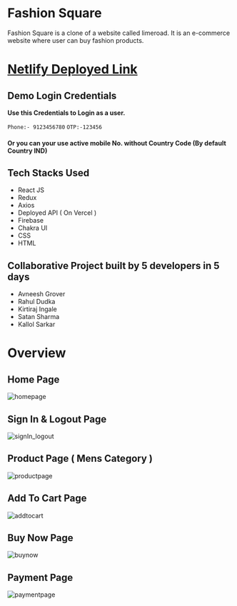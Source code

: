 <h1>Fashion Square</h1>

Fashion Square is a clone of a website called limeroad. It is an e-commerce website where user can buy fashion products. 

# [Netlify Deployed Link](https://fashi0n-square.netlify.app/)

## Demo Login Credentials

**Use this Credentials to Login as a user.**

 `Phone:- 9123456780`
 `OTP:-123456`
 
 <h4> Or you can your use active mobile No. without Country Code (By default Country IND) <h4>
 
## Tech Stacks Used
- React JS
- Redux
- Axios
- Deployed API ( On Vercel )
- Firebase
- Chakra UI
- CSS
- HTML


## Collaborative Project built by 5 developers in 5 days

 * Avneesh Grover
 * Rahul Dudka
 * Kirtiraj Ingale
 * Satan Sharma
 * Kallol Sarkar
 
# Overview

## Home Page

![homepage](https://user-images.githubusercontent.com/101358022/214774827-562c77a8-7cde-46a5-abc2-16283c9ddc33.png)

## Sign In & Logout Page

![signIn_logout](https://user-images.githubusercontent.com/101358022/214776988-aeae57c9-5ee5-44de-97df-0bdee7e5d6e2.png)


## Product Page ( Mens Category )

![productpage](https://user-images.githubusercontent.com/101358022/214775702-16b47e3d-a987-4320-ad26-1e7b1ab6677b.png)

## Add To Cart Page

![addtocart](https://user-images.githubusercontent.com/101358022/214775782-cdb54f0c-e277-4652-91c6-4e1b54e5368c.png)

## Buy Now Page

![buynow](https://user-images.githubusercontent.com/101358022/214775835-3e7e203e-5670-4d38-9e7d-8f41a0c6de97.png)

## Payment Page

![paymentpage](https://user-images.githubusercontent.com/101358022/214775892-292995d7-6946-4455-920f-e7748cfad971.png)



